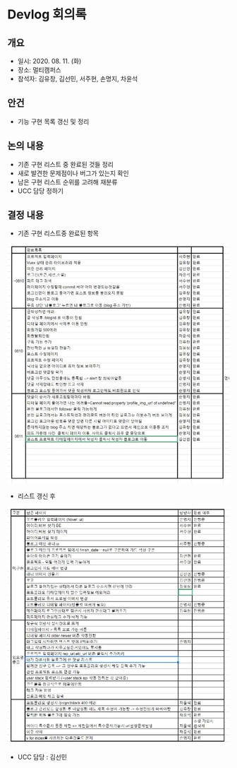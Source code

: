 # Devlog 회의록

## 개요
- 일시: 2020. 08. 11. (화)
- 장소: 멀티캠퍼스
- 참석자: 김유창, 김선민, 서주현, 손명지, 차윤석

## 안건
- 기능 구현 목록 갱신 및 정리

## 논의 내용
- 기존 구현 리스트 중 완료된 것들 정리
- 새로 발견한 문제점이나 버그가 있는지 확인
- 남은 구현 리스트 순위를 고려해 재분류
- UCC 담당 정하기

## 결정 내용
- 기존 구현 리스트중 완료된 항목

![screensh](./res/0811완료목록2.png)

- 리스트 갱신 후

![screensh](./res/0811남은목록.png)

- UCC 담당 : 김선민